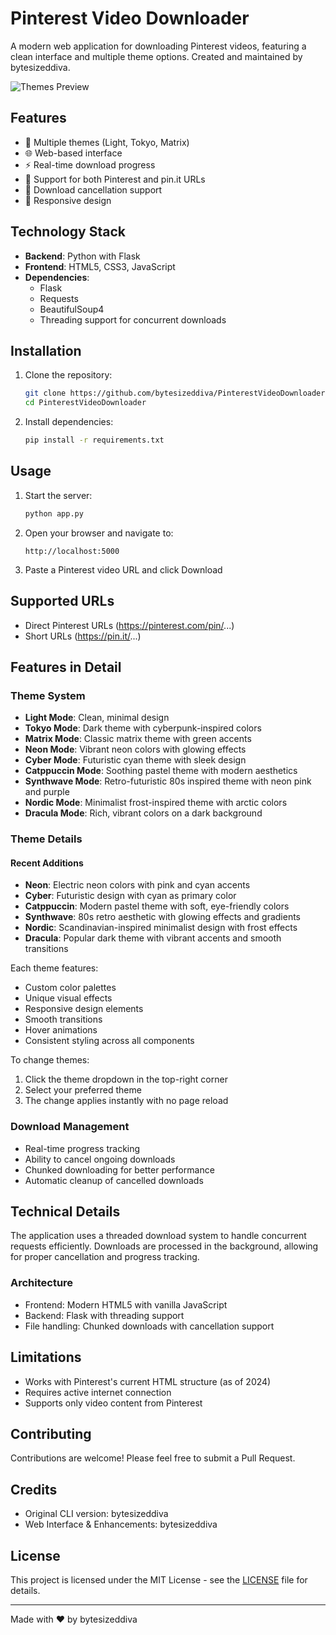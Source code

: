 # Pinterest Video Downloader

A modern web application for downloading Pinterest videos, featuring a clean interface and multiple theme options. Created and maintained by bytesizeddiva.

![Themes Preview](themes.png)

## Features

- 🎨 Multiple themes (Light, Tokyo, Matrix)
- 🌐 Web-based interface
- ⚡ Real-time download progress
- 🎯 Support for both Pinterest and pin.it URLs
- 🔄 Download cancellation support
- 📱 Responsive design

## Technology Stack

- **Backend**: Python with Flask
- **Frontend**: HTML5, CSS3, JavaScript
- **Dependencies**:
  - Flask
  - Requests
  - BeautifulSoup4
  - Threading support for concurrent downloads

## Installation

1. Clone the repository:
   ```bash
   git clone https://github.com/bytesizeddiva/PinterestVideoDownloader.git
   cd PinterestVideoDownloader
   ```

2. Install dependencies:
   ```bash
   pip install -r requirements.txt
   ```

## Usage

1. Start the server:
   ```bash
   python app.py
   ```

2. Open your browser and navigate to:
   ```
   http://localhost:5000
   ```

3. Paste a Pinterest video URL and click Download

## Supported URLs

- Direct Pinterest URLs (https://pinterest.com/pin/...)
- Short URLs (https://pin.it/...)

## Features in Detail

### Theme System
- **Light Mode**: Clean, minimal design
- **Tokyo Mode**: Dark theme with cyberpunk-inspired colors
- **Matrix Mode**: Classic matrix theme with green accents
- **Neon Mode**: Vibrant neon colors with glowing effects
- **Cyber Mode**: Futuristic cyan theme with sleek design
- **Catppuccin Mode**: Soothing pastel theme with modern aesthetics
- **Synthwave Mode**: Retro-futuristic 80s inspired theme with neon pink and purple
- **Nordic Mode**: Minimalist frost-inspired theme with arctic colors
- **Dracula Mode**: Rich, vibrant colors on a dark background

### Theme Details

#### Recent Additions
- **Neon**: Electric neon colors with pink and cyan accents
- **Cyber**: Futuristic design with cyan as primary color
- **Catppuccin**: Modern pastel theme with soft, eye-friendly colors
- **Synthwave**: 80s retro aesthetic with glowing effects and gradients
- **Nordic**: Scandinavian-inspired minimalist design with frost effects
- **Dracula**: Popular dark theme with vibrant accents and smooth transitions

Each theme features:
- Custom color palettes
- Unique visual effects
- Responsive design elements
- Smooth transitions
- Hover animations
- Consistent styling across all components

To change themes:
1. Click the theme dropdown in the top-right corner
2. Select your preferred theme
3. The change applies instantly with no page reload

### Download Management
- Real-time progress tracking
- Ability to cancel ongoing downloads
- Chunked downloading for better performance
- Automatic cleanup of cancelled downloads

## Technical Details

The application uses a threaded download system to handle concurrent requests efficiently. Downloads are processed in the background, allowing for proper cancellation and progress tracking.

### Architecture
- Frontend: Modern HTML5 with vanilla JavaScript
- Backend: Flask with threading support
- File handling: Chunked downloads with cancellation support

## Limitations

- Works with Pinterest's current HTML structure (as of 2024)
- Requires active internet connection
- Supports only video content from Pinterest

## Contributing

Contributions are welcome! Please feel free to submit a Pull Request.

## Credits

- Original CLI version: bytesizeddiva
- Web Interface & Enhancements: bytesizeddiva

## License

This project is licensed under the MIT License - see the [LICENSE](LICENSE) file for details.

---
Made with ❤️ by bytesizeddiva